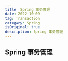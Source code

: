 ```yaml
---
title: Spring 事务管理
date: 2022-10-09
tag: Transaction
category: Spring
isOriginal: true
description: Spring 事务管理
---
```


## Spring 事务管理